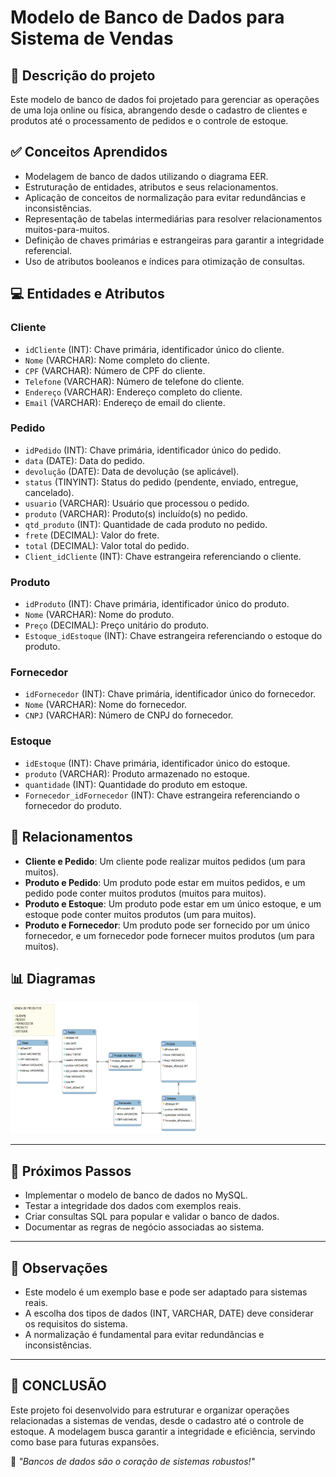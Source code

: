 # Modelo de Banco de Dados para Sistema de Vendas

## 📝 Descrição do projeto

Este modelo de banco de dados foi projetado para gerenciar as operações de uma loja online ou física, abrangendo desde o cadastro de clientes e produtos até o processamento de pedidos e o controle de estoque.

## ✅ Conceitos Aprendidos

- Modelagem de banco de dados utilizando o diagrama EER.
- Estruturação de entidades, atributos e seus relacionamentos.
- Aplicação de conceitos de normalização para evitar redundâncias e inconsistências.
- Representação de tabelas intermediárias para resolver relacionamentos muitos-para-muitos.
- Definição de chaves primárias e estrangeiras para garantir a integridade referencial.
- Uso de atributos booleanos e índices para otimização de consultas.

## 💻 Entidades e Atributos

### Cliente
- `idCliente` (INT): Chave primária, identificador único do cliente.
- `Nome` (VARCHAR): Nome completo do cliente.
- `CPF` (VARCHAR): Número de CPF do cliente.
- `Telefone` (VARCHAR): Número de telefone do cliente.
- `Endereço` (VARCHAR): Endereço completo do cliente.
- `Email` (VARCHAR): Endereço de email do cliente.

### Pedido
- `idPedido` (INT): Chave primária, identificador único do pedido.
- `data` (DATE): Data do pedido.
- `devolução` (DATE): Data de devolução (se aplicável).
- `status` (TINYINT): Status do pedido (pendente, enviado, entregue, cancelado).
- `usuario` (VARCHAR): Usuário que processou o pedido.
- `produto` (VARCHAR): Produto(s) incluído(s) no pedido.
- `qtd_produto` (INT): Quantidade de cada produto no pedido.
- `frete` (DECIMAL): Valor do frete.
- `total` (DECIMAL): Valor total do pedido.
- `Client_idCliente` (INT): Chave estrangeira referenciando o cliente.

### Produto
- `idProduto` (INT): Chave primária, identificador único do produto.
- `Nome` (VARCHAR): Nome do produto.
- `Preço` (DECIMAL): Preço unitário do produto.
- `Estoque_idEstoque` (INT): Chave estrangeira referenciando o estoque do produto.

### Fornecedor
- `idFornecedor` (INT): Chave primária, identificador único do fornecedor.
- `Nome` (VARCHAR): Nome do fornecedor.
- `CNPJ` (VARCHAR): Número de CNPJ do fornecedor.

### Estoque
- `idEstoque` (INT): Chave primária, identificador único do estoque.
- `produto` (VARCHAR): Produto armazenado no estoque.
- `quantidade` (INT): Quantidade do produto em estoque.
- `Fornecedor_idFornecedor` (INT): Chave estrangeira referenciando o fornecedor do produto.

## 🤝 Relacionamentos

- **Cliente e Pedido**: Um cliente pode realizar muitos pedidos (um para muitos).
- **Produto e Pedido**: Um produto pode estar em muitos pedidos, e um pedido pode conter muitos produtos (muitos para muitos).
- **Produto e Estoque**: Um produto pode estar em um único estoque, e um estoque pode conter muitos produtos (um para muitos).
- **Produto e Fornecedor**: Um produto pode ser fornecido por um único fornecedor, e um fornecedor pode fornecer muitos produtos (um para muitos).

## 📊 Diagramas
<img alt="Diagrama EER" src="./diagrama-eer-model1.png" width="300px" height="210px">

---

## 🦶 Próximos Passos

- Implementar o modelo de banco de dados no MySQL.
- Testar a integridade dos dados com exemplos reais.
- Criar consultas SQL para popular e validar o banco de dados.
- Documentar as regras de negócio associadas ao sistema.

---

## 👀 Observações

- Este modelo é um exemplo base e pode ser adaptado para sistemas reais.
- A escolha dos tipos de dados (INT, VARCHAR, DATE) deve considerar os requisitos do sistema.
- A normalização é fundamental para evitar redundâncias e inconsistências.

---

## 🏁 CONCLUSÃO

Este projeto foi desenvolvido para estruturar e organizar operações relacionadas a sistemas de vendas, desde o cadastro até o controle de estoque. A modelagem busca garantir a integridade e eficiência, servindo como base para futuras expansões.

🤖 *"Bancos de dados são o coração de sistemas robustos!"*

